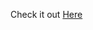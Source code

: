 Check it out <a href="https://https://js-19-api-project-with-fetch-and-try.netlify.app" target="_blank" rel="nofollow">Here</a>
